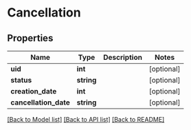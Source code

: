# Cancellation

## Properties
Name | Type | Description | Notes
------------ | ------------- | ------------- | -------------
**uid** | **int** |  | [optional] 
**status** | **string** |  | [optional] 
**creation_date** | **int** |  | [optional] 
**cancellation_date** | **string** |  | [optional] 

[[Back to Model list]](../../README.md#documentation-for-models) [[Back to API list]](../../README.md#documentation-for-api-endpoints) [[Back to README]](../../README.md)

